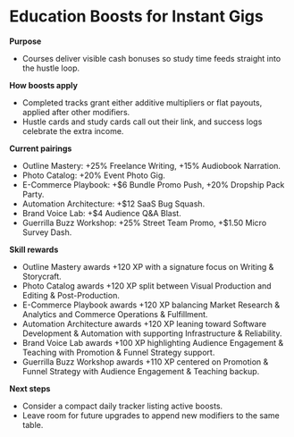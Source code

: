 # Education Boosts for Instant Gigs

**Purpose**
- Courses deliver visible cash bonuses so study time feeds straight into the hustle loop.

**How boosts apply**
- Completed tracks grant either additive multipliers or flat payouts, applied after other modifiers.
- Hustle cards and study cards call out their link, and success logs celebrate the extra income.

**Current pairings**
- Outline Mastery: +25% Freelance Writing, +15% Audiobook Narration.
- Photo Catalog: +20% Event Photo Gig.
- E-Commerce Playbook: +$6 Bundle Promo Push, +20% Dropship Pack Party.
- Automation Architecture: +$12 SaaS Bug Squash.
- Brand Voice Lab: +$4 Audience Q&A Blast.
- Guerrilla Buzz Workshop: +25% Street Team Promo, +$1.50 Micro Survey Dash.

**Skill rewards**
- Outline Mastery awards +120 XP with a signature focus on Writing & Storycraft.
- Photo Catalog awards +120 XP split between Visual Production and Editing & Post-Production.
- E-Commerce Playbook awards +120 XP balancing Market Research & Analytics and Commerce Operations & Fulfillment.
- Automation Architecture awards +120 XP leaning toward Software Development & Automation with supporting Infrastructure & Reliability.
- Brand Voice Lab awards +100 XP highlighting Audience Engagement & Teaching with Promotion & Funnel Strategy support.
- Guerrilla Buzz Workshop awards +110 XP centered on Promotion & Funnel Strategy with Audience Engagement & Teaching backup.

**Next steps**
- Consider a compact daily tracker listing active boosts.
- Leave room for future upgrades to append new modifiers to the same table.
